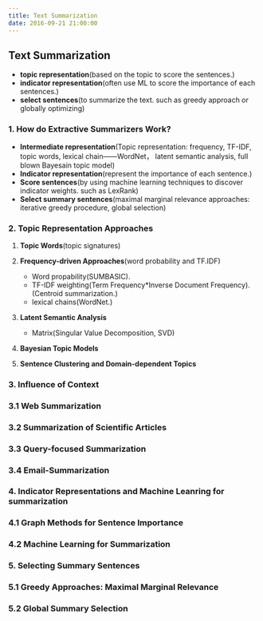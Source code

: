 ```yaml
---
title: Text Summarization
date: 2016-09-21 21:00:00
---
```


## Text Summarization
* **topic representation**(based on the topic to score the sentences.)
* **indicator representation**(often use ML to score the importance of each sentences.)
* **select sentences**(to summarize the text. such as greedy approach or globally optimizing)


### 1. How do Extractive Summarizers Work?
* **Intermediate representation**(Topic representation: frequency, TF-IDF, topic words, lexical chain——WordNet， latent semantic analysis, full blown Bayesain topic model)
* **Indicator representation**(represent the importance of each sentence.)
* **Score sentences**(by using machine learning techniques to discover indicator weights. such as LexRank)
* **Select summary sentences**(maximal marginal relevance approaches: iterative greedy procedure, global selection)

### 2. Topic Representation Approaches
1. **Topic Words**(topic signatures)
2. **Frequency-driven Approaches**(word probability and TF.IDF)
	* Word propability(SUMBASIC).
	* TF-IDF weighting(Term Frequency*Inverse Document Frequency).  (Centroid summarization.)
	* lexical chains(WordNet.)
	
3. **Latent Semantic Analysis** 
	* Matrix(Singular Value Decomposition, SVD)
4. **Bayesian Topic Models**
5. **Sentence Clustering and Domain-dependent Topics**

### 3. Influence of Context

### 3.1 Web Summarization

### 3.2 Summarization of Scientific Articles

### 3.3 Query-focused Summarization

### 3.4 Email-Summarization

### 4. Indicator Representations and Machine Leanring for summarization

### 4.1 Graph Methods for Sentence Importance 

### 4.2 Machine Learning for Summarization

### 5. Selecting Summary Sentences

### 5.1 Greedy Approaches: Maximal Marginal Relevance

### 5.2 Global Summary Selection








